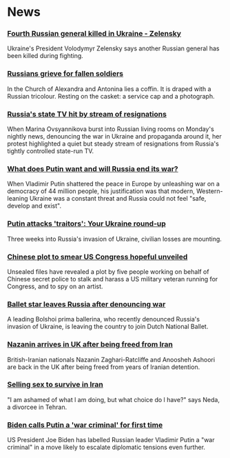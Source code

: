 # News
### [Fourth Russian general killed in Ukraine - Zelensky](https://www.bbc.com/news/world-europe-60767664)
Ukraine's President Volodymyr Zelensky says another Russian general has been killed during fighting. 
### [Russians grieve for fallen soldiers](https://www.bbc.com/news/world-europe-60769509)
In the Church of Alexandra and Antonina lies a coffin. It is draped with a Russian tricolour. Resting on the casket: a service cap and a photograph.
### [Russia's state TV hit by stream of resignations](https://www.bbc.com/news/world-europe-60763494)
When Marina Ovsyannikova burst into Russian living rooms on Monday's nightly news, denouncing the war in Ukraine and propaganda around it, her protest highlighted a quiet but steady stream of resignations from Russia's tightly controlled state-run TV.
### [What does Putin want and will Russia end its war?](https://www.bbc.com/news/world-europe-56720589)
When Vladimir Putin shattered the peace in Europe by unleashing war on a democracy of 44 million people, his justification was that modern, Western-leaning Ukraine was a constant threat and Russia could not feel "safe, develop and exist".
### [Putin attacks 'traitors': Your Ukraine round-up](https://www.bbc.com/news/world-europe-60769514)
Three weeks into Russia's invasion of Ukraine, civilian losses are mounting. 
### [Chinese plot to smear US Congress hopeful unveiled](https://www.bbc.com/news/60773595)
Unsealed files have revealed a plot by five people working on behalf of Chinese secret police to stalk and harass a US military veteran running for Congress, and to spy on an artist.
### [Ballet star leaves Russia after denouncing war](https://www.bbc.com/news/entertainment-arts-60767490)
A leading Bolshoi prima ballerina, who recently denounced Russia's invasion of Ukraine, is leaving the country to join Dutch National Ballet.
### [Nazanin arrives in UK after being freed from Iran](https://www.bbc.com/news/uk-60775180)
British-Iranian nationals Nazanin Zaghari-Ratcliffe and Anoosheh Ashoori are back in the UK after being freed from years of Iranian detention.
### [Selling sex to survive in Iran](https://www.bbc.com/news/world-middle-east-60661875)
"I am ashamed of what l am doing, but what choice do l have?" says Neda, a divorcee in Tehran.
### [Biden calls Putin a 'war criminal' for first time](https://www.bbc.com/news/world-us-canada-60773626)
US President Joe Biden has labelled Russian leader Vladimir Putin a "war criminal" in a move likely to escalate diplomatic tensions even further.
